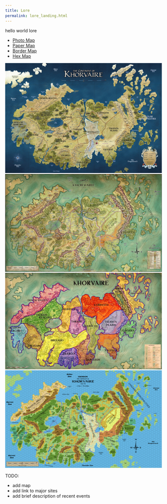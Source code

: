 ```yaml
---
title: Lore
permalink: lore_landing.html
---
```


hello world lore

<ul id="profileTabs" class="nav nav-tabs">
    <li class="active"><a href="#photo" data-toggle="tab">Photo Map</a></li>
	<li><a href="#paper" data-toggle="tab">Paper Map</a></li>
    <li><a href="#borders" data-toggle="tab">Border Map</a></li>
    <li><a href="#hex" data-toggle="tab">Hex Map</a></li>
</ul>
  <div class="tab-content">
	<div role="tabpanel" class="tab-pane active" id="photo">
		<img src='images/maps/photo_map.jpg' />
	</div>
	<div role="tabpanel" class="tab-pane" id="paper">
		<img src='images/maps/paper_map.jpg' />
	</div>
	<div role="tabpanel" class="tab-pane" id="borders">
		<img src='images/maps/border_map.jpg' />
	</div>
	<div role="tabpanel" class="tab-pane" id="hex">
		<img src='images/maps/hex_map.png' />
	</div>
</div>

TODO: 
- add map
- add link to major sites
- add brief description of recent events

